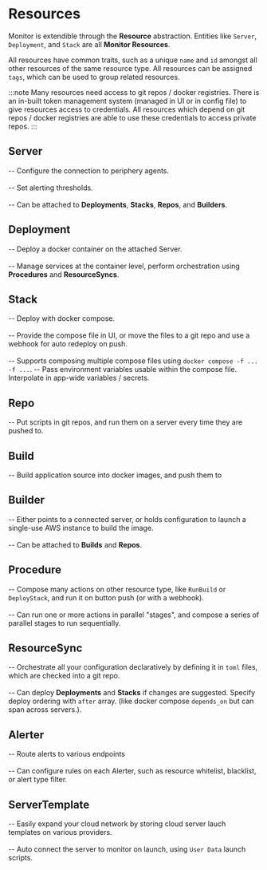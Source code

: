 # Resources

Monitor is extendible through the **Resource** abstraction. Entities like `Server`, `Deployment`, and `Stack` are all **Monitor Resources**.

All resources have common traits, such as a unique `name` and `id` amongst all other resources of the same resource type.
All resources can be assigned `tags`, which can be used to group related resources.

:::note
Many resources need access to git repos / docker registries. There is an in-built token management system (managed in UI or in config file) to give resources access to credentials.
All resources which depend on git repos / docker registries are able to use these credentials to access private repos.
:::

## Server

-- Configure the connection to periphery agents.<br></br>
-- Set alerting thresholds.<br></br>
-- Can be attached to **Deployments**, **Stacks**, **Repos**, and **Builders**.

## Deployment

-- Deploy a docker container on the attached Server.<br></br>
-- Manage services at the container level, perform orchestration using **Procedures** and **ResourceSyncs**.

## Stack

-- Deploy with docker compose.<br></br>
-- Provide the compose file in UI, or move the files to a git repo and use a webhook for auto redeploy on push.<br></br>
-- Supports composing multiple compose files using `docker compose -f ... -f ...`.
-- Pass environment variables usable within the compose file. Interpolate in app-wide variables / secrets.

## Repo

-- Put scripts in git repos, and run them on a server every time they are pushed to.

## Build

-- Build application source into docker images, and push them to

## Builder

-- Either points to a connected server, or holds configuration to launch a single-use AWS instance to build the image.<br></br>
-- Can be attached to **Builds** and **Repos**.

## Procedure

-- Compose many actions on other resource type, like `RunBuild` or `DeployStack`, and run it on button push (or with a webhook).<br></br>
-- Can run one or more actions in parallel "stages", and compose a series of parallel stages to run sequentially.

## ResourceSync

-- Orchestrate all your configuration declaratively by defining it in `toml` files, which are checked into a git repo.<br></br>
-- Can deploy **Deployments** and **Stacks** if changes are suggested. Specify deploy ordering with `after` array. (like docker compose `depends_on` but can span across servers.).

## Alerter

-- Route alerts to various endpoints<br></br>
-- Can configure rules on each Alerter, such as resource whitelist, blacklist, or alert type filter.

## ServerTemplate

-- Easily expand your cloud network by storing cloud server lauch templates on various providers.<br></br>
-- Auto connect the server to monitor on launch, using `User Data` launch scripts.
